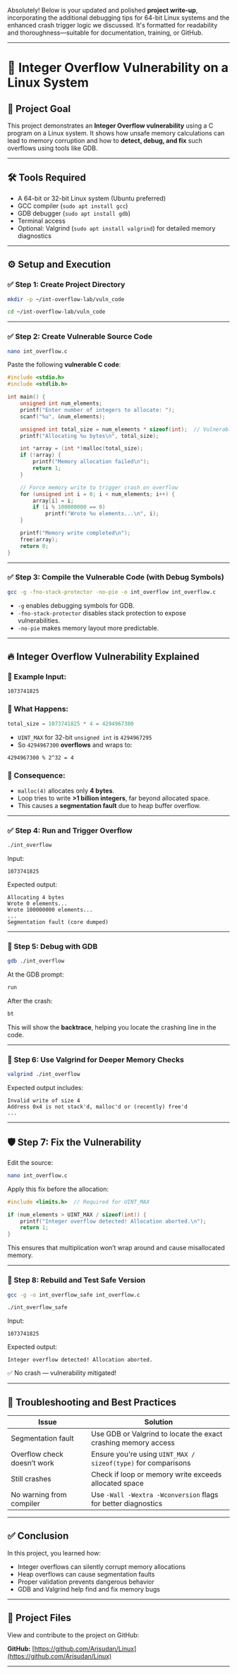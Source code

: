 Absolutely! Below is your updated and polished **project write-up**, incorporating the additional debugging tips for 64-bit Linux systems and the enhanced crash trigger logic we discussed. It's formatted for readability and thoroughness—suitable for documentation, training, or GitHub.

---

# 🧨 Integer Overflow Vulnerability on a Linux System

## 🎯 Project Goal

This project demonstrates an **Integer Overflow vulnerability** using a C program on a Linux system. It shows how unsafe memory calculations can lead to memory corruption and how to **detect, debug, and fix** such overflows using tools like GDB.

---

## 🛠 Tools Required

- A 64-bit or 32-bit Linux system (Ubuntu preferred)
- GCC compiler (`sudo apt install gcc`)
- GDB debugger (`sudo apt install gdb`)
- Terminal access
- Optional: Valgrind (`sudo apt install valgrind`) for detailed memory diagnostics

---

## ⚙️ Setup and Execution

### ✅ Step 1: Create Project Directory

```bash
mkdir -p ~/int-overflow-lab/vuln_code
```
```bash
cd ~/int-overflow-lab/vuln_code
```

---

### ✅ Step 2: Create Vulnerable Source Code

```bash
nano int_overflow.c
```

Paste the following **vulnerable C code**:

```c
#include <stdio.h>
#include <stdlib.h>

int main() {
    unsigned int num_elements;
    printf("Enter number of integers to allocate: ");
    scanf("%u", &num_elements);

    unsigned int total_size = num_elements * sizeof(int);  // Vulnerable: no overflow check
    printf("Allocating %u bytes\n", total_size);

    int *array = (int *)malloc(total_size);
    if (!array) {
        printf("Memory allocation failed\n");
        return 1;
    }

    // Force memory write to trigger crash on overflow
    for (unsigned int i = 0; i < num_elements; i++) {
        array[i] = i;
        if (i % 100000000 == 0)
            printf("Wrote %u elements...\n", i);
    }

    printf("Memory write completed\n");
    free(array);
    return 0;
}
```

---

### ✅ Step 3: Compile the Vulnerable Code (with Debug Symbols)

```bash
gcc -g -fno-stack-protector -no-pie -o int_overflow int_overflow.c
```

- `-g` enables debugging symbols for GDB.
- `-fno-stack-protector` disables stack protection to expose vulnerabilities.
- `-no-pie` makes memory layout more predictable.

---

## 🔥 Integer Overflow Vulnerability Explained

### 🧪 Example Input:

```
1073741825
```

### 🧠 What Happens:

```c
total_size = 1073741825 * 4 = 4294967300
```

- `UINT_MAX` for 32-bit `unsigned int` is `4294967295`
- So `4294967300` **overflows** and wraps to:

```
4294967300 % 2^32 = 4
```

### 🚨 Consequence:

- `malloc(4)` allocates only **4 bytes**.
- Loop tries to write **>1 billion integers**, far beyond allocated space.
- This causes a **segmentation fault** due to heap buffer overflow.

---

### ✅ Step 4: Run and Trigger Overflow

```bash
./int_overflow
```

Input:

```
1073741825
```

Expected output:

```
Allocating 4 bytes
Wrote 0 elements...
Wrote 100000000 elements...
...
Segmentation fault (core dumped)
```

---

### 🐞 Step 5: Debug with GDB

```bash
gdb ./int_overflow
```

At the GDB prompt:

```bash
run
```

After the crash:

```bash
bt
```

This will show the **backtrace**, helping you locate the crashing line in the code.

---

### 🧪 Step 6: Use Valgrind for Deeper Memory Checks

```bash
valgrind ./int_overflow
```

Expected output includes:

```
Invalid write of size 4
Address 0x4 is not stack'd, malloc'd or (recently) free'd
...
```

---

## 🛡️ Step 7: Fix the Vulnerability

Edit the source:

```bash
nano int_overflow.c
```

Apply this fix before the allocation:

```c
#include <limits.h>  // Required for UINT_MAX

if (num_elements > UINT_MAX / sizeof(int)) {
    printf("Integer overflow detected! Allocation aborted.\n");
    return 1;
}
```

This ensures that multiplication won’t wrap around and cause misallocated memory.

---

### 🔁 Step 8: Rebuild and Test Safe Version

```bash
gcc -g -o int_overflow_safe int_overflow.c
```
```bash
./int_overflow_safe
```

Input:

```
1073741825
```

Expected output:

```
Integer overflow detected! Allocation aborted.
```

✅ No crash — vulnerability mitigated!

---

## 🧰 Troubleshooting and Best Practices

| Issue                       | Solution                                                                 |
|----------------------------|--------------------------------------------------------------------------|
| Segmentation fault          | Use GDB or Valgrind to locate the exact crashing memory access           |
| Overflow check doesn’t work| Ensure you're using `UINT_MAX / sizeof(type)` for comparisons            |
| Still crashes               | Check if loop or memory write exceeds allocated space                    |
| No warning from compiler    | Use `-Wall -Wextra -Wconversion` flags for better diagnostics            |

---

## ✅ Conclusion

In this project, you learned how:

- Integer overflows can silently corrupt memory allocations
- Heap overflows can cause segmentation faults
- Proper validation prevents dangerous behavior
- GDB and Valgrind help find and fix memory bugs

---

## 📁 Project Files

View and contribute to the project on GitHub:

**GitHub:** [https://github.com/Arisudan/Linux](https://github.com/Arisudan/Linux)

---
